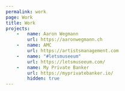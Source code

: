 ```yaml
---
permalink: work
page: Work
title: Work
projects: 
    -   name: Aaron Wegmann
        url: https://aaronwegmann.ch
    -   name: AMC
        url: https://artistsmanagement.com
    -   name: "#letsmuseeum"
        url: https://letsmuseeum.com/
    -   name: My Private Banker
        url: https://myprivatebanker.io/
        hidden: true
---
```

